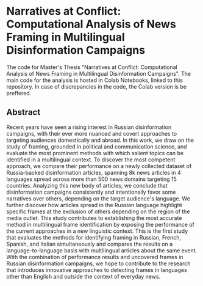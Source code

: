 # Narratives at Conflict: Computational Analysis of News Framing in Multilingual Disinformation Campaigns

The code for Master's Thesis "Narratives at Conflict: Computational Analysis of News Framing in Multilingual Disinformation Campaigns".
The main code for the analysis is hosted in Colab Notebooks, linked to this repository. In case of discrepancies in the code, the Colab version is be preffered.

## Abstract

Recent years have seen a rising interest in Russian disinformation campaigns, with their ever more nuanced and covert approaches to targeting audiences domestically and abroad. In this work, we draw on the study of framing, grounded in political and communication science, and evaluate the most prominent methods with which salient topics can be identified in a multilingual context. To discover the most competent approach, we compare their performance on a newly collected dataset of Russia-backed disinformation articles, spanning 8k news articles in 4 languages spread across more than 500 news domains targeting 15 countries. Analyzing this new body of articles, we conclude that disinformation campaigns consistently and intentionally favor some narratives over others, depending on the target audience's language. We further discover how articles spread in the Russian language highlight specific frames at the exclusion of others depending on the region of the media outlet. This study contributes to establishing the most accurate method in multilingual frame identification by exposing the performance of the current approaches in a new linguistic context. This is the first study that evaluates the methods for identifying framing in Russian, French, Spanish, and Italian simultaneously and compares the results on a language-to-language basis with multilingual articles about the same event. With the combination of performance results and uncovered frames in Russian disinformation campaigns, we hope to contribute to the research that introduces innovative approaches to detecting frames in languages other than English and outside the context of everyday news. 

